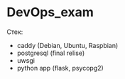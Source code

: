 # DevOps_exam

Стек: 
- caddy (Debian, Ubuntu, Raspbian)
- postgresql (final relise)
- uwsgi
- python app (flask, psycopg2) 
